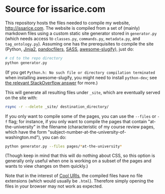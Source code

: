 # Source for issarice.com

This repository hosts the files needed to compile my website,
<http://issarice.com>.  The website is compiled from a set of (mainly)
markdown files using a custom static site generator stored in
`generator.py` (which needs access to `classes.py`, `commands.py`,
`metadata.py`, and `tag_ontology.py`).  Assuming one has the
prerequisites to compile the site (Python,
[Jinja2](http://jinja.pocoo.org/),
[pandocfilers](https://github.com/jgm/pandocfilters/), [SASS](http://sass-lang.com/), [awesome-slugify](https://github.com/dimka665/awesome-slugify)), just
do:

~~~~bash
# cd to the repo directory
python generator.py
~~~~

(If you get `Python.h: No such file or directory compilation terminated` when installing awesome-slugify, you might need to install `python-dev`; see [the relevant StackOverflow answer](http://stackoverflow.com/questions/21530577/fatal-error-python-h-no-such-file-or-directory) for more.)

This will generate all resulting files under `_site`, which are eventually
served on the site with:

```bash
rsync -r --delete _site/ destination_directory/
```

If you only want to compile some of the pages, you can use the `--files` or `-f` flag; for instance, if you only want to compile the pages that contain "at-the-university" in the filename (characteristic of my course review pages, which have the form "subject-number-at-the-university-of-washington.md"), you can do:

```bash
python generator.py --files pages/*at-the-university*
```

(Though keep in mind that this will do nothing about CSS, so this option is generally only useful when one is working on a subset of the pages and wants to view changes on them quickly.)

Note that in the interest of
[Cool URIs](http://www.w3.org/TR/cooluris/), the compiled files have no
file extensions (which would usually be `.html`).  Therefore simply
opening the files in your browser may not work as expected.
